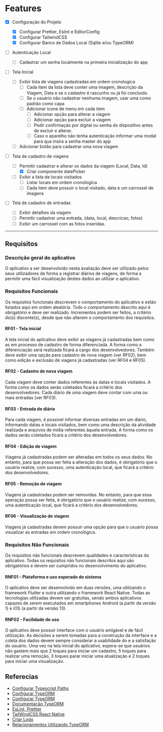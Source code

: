 # Features

- [x] Configuração do Projeto
  - [X] Configurar Prettier, Eslint e EditorConfig
  - [X] Configurar TailwindCSS
  - [x] Configurar Banco de Dados Local (Sqlite e/ou TypeORM)

- [ ] Autenticação Local
  - [ ] Cadastrar um senha localmente na primeira inicialização do app

- [ ] Tela Inicial
  - [ ] Exibir lista de viagens cadastradas em ordem cronologica
    - [ ] Cada item da lista deve conter uma imagem, descrição da Viagem, Data e se o cadastro é rascunho ou já foi concluido.
    - [ ] Se o usuário não cadastrar nenhuma imagem, usar uma como padrão como capa
    - [ ] Adicionar icone de menu em cada item
      - [ ] Adicionar opção para alterar a viagem
      - [ ] Adicionar opção para excluir a viagem
      - [ ] Pedir confirmação por digital ou senha do dispositivo antes de excluir e alterar.
      - [ ] Caso o aparelho não tenha autenticação informar uma modal para que insira a senha master do app
  - [ ] Adicionar botão para cadastrar uma nova viagem
- [ ] Tela de cadastro de viagens

  - [ ] Permitir cadastrar e alterar os dados da viagem (Local, Data, Id)
    - [X] Criar componente datePicker
  - [ ] Exibir a lista de locais visitados
    - [ ] Listar locais em ordem cronologica
    - [ ] Cada item deve possuir o local visitado, data e um carrossel de imagens

- [ ] Tela de cadastro de entradas
  - [ ] Exibir detalhes da viagem
  - [ ] Permitir cadastrar uma entrada, (data, local, descricao, fotos)
  - [ ] Exibir um carrossel com as fotos inseridas.

---

## Requisitos

### Descrição geral do aplicativo

O aplicativo a ser desenvolvido nesta avaliação deve ser utilizado pelos seus utilizadores de forma a registrar diários de viagens, de forma a permitir uma fácil visualização destes dados ao utilizar o aplicativo.

### Requisitos Funcionais

Os requisitos funcionais descrevem o comportamento do aplicativo e estão listados aqui em ordem aleatória. Todo o comportamento descrito aqui é obrigatório e deve ser realizado. Incrementos podem ser feitos, a critério do(s) discente(s), desde que não alterem o comportamento dos requisitos.

#### RF01 - Tela inicial

A tela inicial do aplicativo deve exibir as viagens já cadastradas bem como as em processo de cadastro de forma diferenciada. A forma como a diferenciação será realizada ficará a cargo dos desenvolvedores. Também deve exibir uma opção para cadastro de nova viagem (ver RF02), bem como edição e exclusão de viagens já cadastradas (ver RF04 e RF05).

#### RF02 - Cadastro de nova viagem

Cada viagem deve conter dados referentes às datas e locais visitados. A forma como os dados serão coletados ficará a critério dos desenvolvedores. Cada diário de uma viagem deve contar com uma ou mais entradas (ver RF03).

#### RF03 - Entrada de diário

Para cada viagem, é possível informar diversas entradas em um diário, informando datas e locais visitados, bem como uma descrição da atividade realizada e arquivos de mídia referentes àquela entrada. A forma como os dados serão coletados ficará a critério dos desenvolvedores.

#### RF04 - Edição de viagem

Viagens já cadastradas podem ser alteradas em todos os seus dados. No entanto, para que possa ser feita a alteração dos dados, é obrigatório que o usuário realize, com sucesso, uma autenticação local, que ficará a critério dos desenvolvedores.

#### RF05 - Remoção de viagem

Viagens já cadastradas podem ser removidas. No entanto, para que essa operação possa ser feita, é obrigatório que o usuário realize, com sucesso, uma autenticação local, que ficará a critério dos desenvolvedores.

#### RF06 - Visualização de viagem

Viagens já cadastradas devem possuir uma opção para que o usuário possa visualizar as entradas em ordem cronológica.

### Requisitos Não Funcionais

Os requisitos não funcionais descrevem qualidades e características do aplicativo. Todas os requisitos não funcionais descritos aqui são obrigatórios e devem ser cumpridos no desenvolvimento do aplicativo.

#### RNF01 - Plataforma e uso esperado do sistema

O aplicativo deve ser desenvolvido em duas versões, uma utilizando o framework Flutter e outra utilizando o framework React Native. Todas as tecnologias utilizadas devem ser gratuitas, sendo ambos aplicativos capazes de serem executados em smartphones Android (a partir da versão 1) e iOS (a partir da versão 13).

#### RNF02 - Facilidade de uso

O aplicativo deve possuir interface com o usuário amigável e de fácil utilização. As decisões a serem tomadas para a construção da interface e a coleta dos dados devem sempre considerar a usabilidade do e a satisfação do usuário. Uma vez na tela inicial do aplicativo, espera-se que usuários não gastem mais que 2 toques para iniciar um cadastro, 5 toques para realizar uma remoção, 3 toques parar iniciar uma atualização e 2 toques para iniciar uma visualização.

## Referecias

- [Configurar Typescript Paths](https://reactnative.dev/docs/typescript)
- [Configurar TypeORM](https://dev.to/jgabriel1/expo-sqlite-typeorm-4mn8)
- [Configurar TypeORM](https://github.com/DeividFrancis/poc-expo-typeorm/)
- [Documentação TypeORM](https://typeorm.io/)
- [EsLint, Prettier](https://www.youtube.com/watch?v=e_nJ5DxZ900)
- [TailWindCSS React Native](https://www.nativewind.dev/)
- [Criar Logo](https://designs.ai/logomaker)
- [Relacionamentos Utilizando TypeORM](https://www.tabnews.com.br/HenriqueSchroeder/relacionamentos-no-typeorm)
